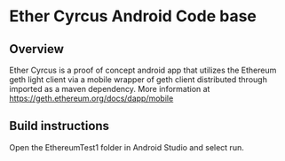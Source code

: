# Ether Cyrcus Android Code base

## Overview

Ether Cyrcus is a proof of concept android app that utilizes the Ethereum geth light client via a mobile wrapper of geth client distributed through imported as a maven dependency. More information at https://geth.ethereum.org/docs/dapp/mobile 

## Build instructions

Open the EthereumTest1 folder in Android Studio and select run. 
